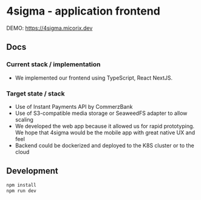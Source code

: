 # 4sigma - application frontend

DEMO: https://4sigma.micorix.dev

## Docs

### Current stack / implementation

* We implemented our frontend using TypeScript, React NextJS.

### Target state / stack

* Use of Instant Payments API by CommerzBank
* Use of S3-compatible media storage or SeaweedFS adapter to allow scaling
* We developed the web app because it allowed us for rapid prototyping. We hope that 4sigma would be the mobile app with great native UX and feel
* Backend could be dockerized and deployed to the K8S cluster or to the cloud

## Development

```bash
npm install
npm run dev
```